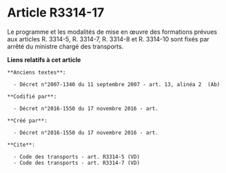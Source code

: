 # Article R3314-17

Le programme et les modalités de mise en œuvre des formations prévues aux articles R. 3314-5, R. 3314-7, R. 3314-8 et R.
3314-10 sont fixés par arrêté du ministre chargé des transports.

**Liens relatifs à cet article**

	**Anciens textes**:

	  - Décret n°2007-1340 du 11 septembre 2007 - art. 13, alinéa 2  (Ab)

	**Codifié par**:

	  - Décret n°2016-1550 du 17 novembre 2016 - art.

	**Créé par**:

	  - Décret n°2016-1550 du 17 novembre 2016 - art.

	**Cite**:

	  - Code des transports - art. R3314-5 (VD)
	  - Code des transports - art. R3314-7 (VD)

